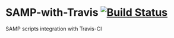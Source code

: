 # SAMP-with-Travis [![Build Status](https://travis-ci.org/Mrucznik/SAMP-with-Travis.svg?branch=master)](https://travis-ci.org/Mrucznik/SAMP-with-Travis)

SAMP scripts integration with Travis-CI
